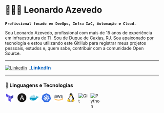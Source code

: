 # 👨🏻‍💻 Leonardo Azevedo

**`Profissional focado em DevOps, Infra IaC, Automação e Cloud.`**

Sou Leonardo Azevedo, profissional com mais de 15 anos de experiência em infraestrutura de TI. Sou de Duque de Caxias, RJ. Sou apaixonado por tecnologia e estou utilizando este GitHub para registrar meus projetos pessoais, estudos e, quem sabe, contribuir com a comunidade Open Source.

---

<p align="left">
    <a href="https://www.linkedin.com/in/leosantosazevedo/" target="_blank" title="Leonardo Azevedo">
        <img 
            src="https://cdn-icons-png.flaticon.com/512/174/174857.png" 
            alt="LinkedIn"
            width="28" 
            style="vertical-align: middle; margin-right: 8px;"
        />
        <span style="font-size: 16px; vertical-align: middle; color: #0A66C2; font-weight: bold;">
            LinkedIn
        </span>
    </a>
</p>

---

### 🤖 Linguagens e Tecnologias

<img 
    align="left" 
    alt="Terraform"
    title="Terraform" 
    width="30px" 
    style="padding-right: 10px;" 
    src="https://raw.githubusercontent.com/devicons/devicon/master/icons/terraform/terraform-original.svg" 
/>
<img 
    align="left" 
    alt="Ansible" 
    title="Ansible"
    width="30px" 
    style="padding-right: 10px;" 
    src="https://raw.githubusercontent.com/devicons/devicon/master/icons/ansible/ansible-plain.svg" 
/>
<img 
    align="left" 
    alt="Docker" 
    title="Docker"
    width="30px" 
    style="padding-right: 10px;" 
    src="https://raw.githubusercontent.com/devicons/devicon/master/icons/docker/docker-plain.svg" 
/>
<img 
    align="left" 
    alt="Kubernetes"
    title="Kubernetes" 
    width="30px" 
    style="padding-right: 10px;" 
    src="https://raw.githubusercontent.com/devicons/devicon/master/icons/kubernetes/kubernetes-plain.svg" 
/>
<img 
    align="left" 
    alt="AWS" 
    title="AWS"
    width="30px" 
    style="padding-right: 10px;" 
    src="https://raw.githubusercontent.com/devicons/devicon/master/icons/amazonwebservices/amazonwebservices-original-wordmark.svg" 
/>
<img 
    align="left" 
    alt="Linux" 
    title="Linux"
    width="30px" 
    style="padding-right: 10px;" 
    src="https://raw.githubusercontent.com/devicons/devicon/master/icons/linux/linux-original.svg" 
/>
<img 
    align="left" 
    alt="Git" 
    title="Git"
    width="30px" 
    style="padding-right: 10px;" 
    src="https://cdn.jsdelivr.net/gh/devicons/devicon@latest/icons/git/git-original.svg" 
/>
<img 
    align="left" 
    alt="Python" 
    title="Python"
    width="30px" 
    style="padding-right: 10px;" 
    src="https://cdn.jsdelivr.net/gh/devicons/devicon@latest/icons/python/python-original.svg" 
/>
<br/>
<br/>
